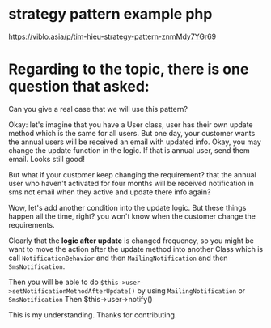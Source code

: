 # strategy pattern example php
https://viblo.asia/p/tim-hieu-strategy-pattern-znmMdy7YGr69

# Regarding to the topic, there is one question that asked:
Can you give a real case that we will use this pattern?

Okay: let's imagine that you have a User class, user has their own update method which is the same for all users. But one day, your customer wants the annual users will be received an email with updated info. Okay, you may change the update function in the logic. If that is annual user, send them email. Looks still good! 

But what if your customer keep changing the requirement? that the annual user who haven't activated for four months will be received notification in sms not email when they active and update there info again? 

Wow, let's add another condition into the update logic. But these things happen all the time, right? you won't know when the customer change the requirements.

Clearly that the **logic after update** is changed frequency, so you might be want to move the action after the update method into another Class which is call `NotificationBehavior` and then `MailingNotification` and then `SmsNotification`.

Then you will be able to do
`$this->user->setNotificationMethodAfterUpdate()` by using `MailingNotification` or `SmsNotification`
Then $this->user->notify()

This is my understanding. Thanks for contributing.